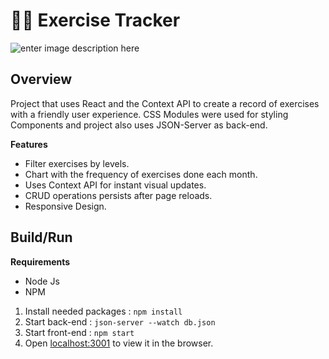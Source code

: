 # 🏋️‍♂️ Exercise Tracker
![enter image description here](https://s9.gifyu.com/images/Exercise-Tracker-Final.gif)

## Overview
Project that uses React and the Context API to create a record of exercises with a friendly user experience. CSS Modules were used for styling Components and project also uses JSON-Server as back-end. 

**Features**

- Filter exercises by levels.
- Chart with the frequency of exercises done each month.
- Uses Context API for instant visual updates.
- CRUD operations persists after page reloads. 
- Responsive Design.

## Build/Run
**Requirements**

- Node Js
- NPM
1. Install needed packages : `npm install`
2. Start back-end : `json-server --watch db.json` 
3. Start front-end : `npm start`
4. Open [localhost:3001](%5Bhttp://localhost:3000%5D) to view it in the browser. 

